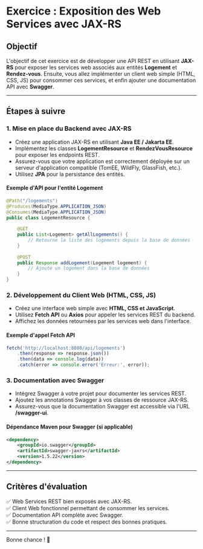 # Exercice : Exposition des Web Services avec JAX-RS

## Objectif
L'objectif de cet exercice est de développer une API REST en utilisant **JAX-RS** pour exposer les services web associés aux entités **Logement** et **Rendez-vous**. Ensuite, vous allez implémenter un client web simple (HTML, CSS, JS) pour consommer ces services, et enfin ajouter une documentation API avec **Swagger**.

---

## Étapes à suivre

### 1. Mise en place du Backend avec JAX-RS
- Créez une application JAX-RS en utilisant **Java EE / Jakarta EE**.
- Implémentez les classes **LogementResource** et **RendezVousResource** pour exposer les endpoints REST.
- Assurez-vous que votre application est correctement déployée sur un serveur d'application compatible (TomEE, WildFly, GlassFish, etc.).
- Utilisez **JPA** pour la persistance des entités.

#### Exemple d'API pour l'entité Logement
```java
@Path("/logements")
@Produces(MediaType.APPLICATION_JSON)
@Consumes(MediaType.APPLICATION_JSON)
public class LogementResource {
    
    @GET
    public List<Logement> getAllLogements() {
        // Retourne la liste des logements depuis la base de données
    }
    
    @POST
    public Response addLogement(Logement logement) {
        // Ajoute un logement dans la base de données
    }
}
```

### 2. Développement du Client Web (HTML, CSS, JS)
- Créez une interface web simple avec **HTML, CSS et JavaScript**.
- Utilisez **Fetch API** ou **Axios** pour appeler les services REST du backend.
- Affichez les données retournées par les services web dans l'interface.

#### Exemple d'appel Fetch API
```javascript
fetch('http://localhost:8080/api/logements')
    .then(response => response.json())
    .then(data => console.log(data))
    .catch(error => console.error('Erreur:', error));
```

### 3. Documentation avec Swagger
- Intégrez Swagger à votre projet pour documenter les services REST.
- Ajoutez les annotations Swagger à vos classes de ressource JAX-RS.
- Assurez-vous que la documentation Swagger est accessible via l'URL **/swagger-ui**.

#### Dépendance Maven pour Swagger (si applicable)
```xml
<dependency>
    <groupId>io.swagger</groupId>
    <artifactId>swagger-jaxrs</artifactId>
    <version>1.5.22</version>
</dependency>
```

---

## Critères d'évaluation
✅ Web Services REST bien exposés avec JAX-RS.  
✅ Client Web fonctionnel permettant de consommer les services.  
✅ Documentation API complète avec Swagger.  
✅ Bonne structuration du code et respect des bonnes pratiques.  

---

Bonne chance ! 🚀
